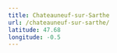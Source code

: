 ```yaml
---
title: Chateauneuf-sur-Sarthe
url: /chateauneuf-sur-sarthe/
latitude: 47.68
longitude: -0.5
---
```

